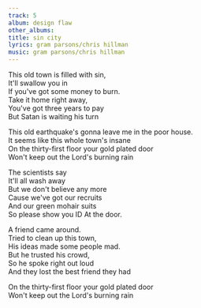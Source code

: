 ```yaml
---
track: 5
album: design flaw
other_albums:
title: sin city
lyrics: gram parsons/chris hillman
music: gram parsons/chris hillman
---
```

This old town is filled with sin,  
It'll swallow you in  
If you've got some money to burn.  
Take it home right away,  
You've got three years to pay  
But Satan is waiting his turn  
  
This old earthquake's gonna leave me in the poor house.  
It seems like this whole town's insane  
On the thirty-first floor your gold plated door  
Won't keep out the Lord's burning rain  
  
The scientists say  
It'll all wash away  
But we don't believe any more  
Cause we've got our recruits  
And our green mohair suits  
So please show you ID At the door.  
  
A friend came around.  
Tried to clean up this town,  
His ideas made some people mad.  
But he trusted his crowd,  
So he spoke right out loud  
And they lost the best friend they had  
  
On the thirty-first floor your gold plated door  
Won't keep out the Lord's burning rain  
